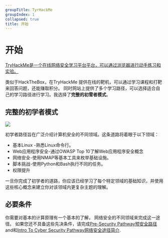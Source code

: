 ```yaml
---
groupTitle: TyrHackMe
groupIndex: 1
collapsed: true
title: 开始
---
```

# 开始

[TryHackMe是一个在线网络安全学习平台平台，可以通过浏览器进行动手练习和实验。](https://tryhackme.com) 

类似于HackTheBox，在TryHackMe 提供在线的靶机，可以通过学习课程和打靶来回答问题，还能赚取积分。
同时网站上提供了多个学习路径，可以选择适合自己的学习路径进行学习。我选择了**完整的初雪者模式**。

## 完整的初学者模式

![](https://assets.tryhackme.com/img/paths/introtocybersecurity.svg)

初学者路径旨在广泛介绍计算机安全的不同领域。这条道路将着眼于以下领域：

- 基本Linux -熟悉Linux命令行。
- Web应用程序安全-通过OWASP Top 10了解Web应用程序安全概念
- 网络安全-使用NMAP等基本工具来枚举基础设施。
-   脚本挑战-使用Python和Bash执行不同的任务。
- 权限提升

一旦你完成了初学者的道路，你应该已经学习了每个特定领域的基础知识，并使用这些核心概念来建立你对该领域内更复杂主题的理解。

## 必要条件

你需要对基本的计算原理有一个基本的了解， 网络安全的不同领域来完成这一途径。 如果您还不具备这些先决条件，请完成[Pre-Security Pathway预安全路径](https://tryhackme.com/path/outline/presecurity)and和[Intro To Cyber Security Pathway网络安全途径简介](https://tryhackme.com/path/outline/introtocyber).
